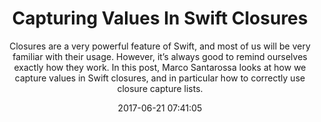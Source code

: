 ---
title: "Capturing Values In Swift Closures"
subtitle: "Closures are a very powerful feature of Swift, and most of us will be very familiar with their usage. However, it’s always good to remind ourselves exactly how they work. In this post, Marco Santarossa looks at how we capture values in Swift closures, and in particular how to correctly use closure capture lists."
tags: ["closure"]
link: "https://marcosantadev.com/capturing-values-swift-closures/"
date: "2017-06-21 07:41:05"
---